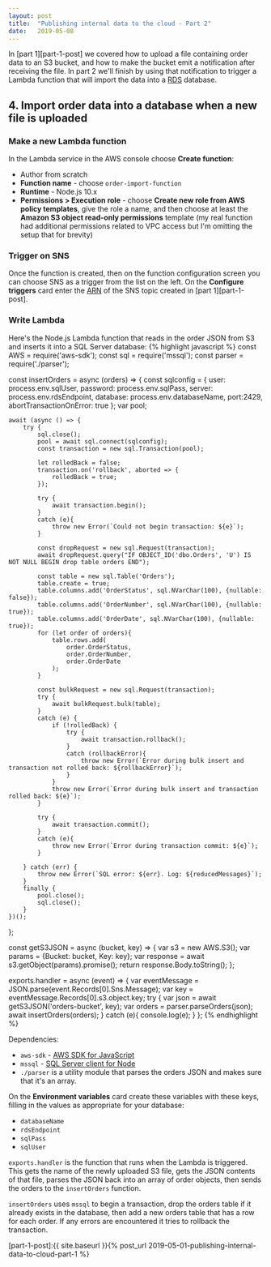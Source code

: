 ```yaml
---
layout: post
title:  "Publishing internal data to the cloud - Part 2"
date:   2019-05-08
---
```


In [part 1][part-1-post] we covered how to upload a file containing order data to an S3 bucket, and how to make the bucket emit a notification after receiving the file. In part 2 we'll finish by using that notification to trigger a Lambda function that will import the data into a [RDS](https://aws.amazon.com/rds/) database.

## 4. Import order data into a database when a new file is uploaded
### Make a new Lambda function
In the Lambda service in the AWS console choose **Create function**:
* Author from scratch
* **Function name** - choose `order-import-function`
* **Runtime** - Node.js 10.x
* **Permissions > Execution role** - choose **Create new role from AWS policy templates**, give the role a name, and then choose at least the **Amazon S3 object read-only permissions** template (my real function had additional permissions related to VPC access but I'm omitting the setup that for brevity)

### Trigger on SNS
Once the function is created, then on the function configuration screen you can choose SNS as a trigger from the list on the left. On the **Configure triggers** card enter the [ARN](https://docs.aws.amazon.com/general/latest/gr/aws-arns-and-namespaces.html) of the SNS topic created in [part 1][part-1-post]. 

### Write Lambda
Here's the Node.js Lambda function that reads in the order JSON from S3 and inserts it into a SQL Server database:
{% highlight javascript %}
const AWS = require('aws-sdk');
const sql = require('mssql');
const parser = require('./parser');

const insertOrders = async (orders) => {
    const sqlconfig = {
        user: process.env.sqlUser,
        password: process.env.sqlPass,
        server: process.env.rdsEndpoint,
        database: process.env.databaseName,
        port:2429,
        abortTransactionOnError: true
    };
    var pool;
    
    await (async () => {
        try {
            sql.close();
            pool = await sql.connect(sqlconfig);
            const transaction = new sql.Transaction(pool);
            
            let rolledBack = false;
            transaction.on('rollback', aborted => {
                rolledBack = true;
            });
            
            try {
                await transaction.begin();
            }
            catch (e){
                throw new Error(`Could not begin transaction: ${e}`);
            }            
            
            const dropRequest = new sql.Request(transaction);
            await dropRequest.query("IF OBJECT_ID('dbo.Orders', 'U') IS NOT NULL BEGIN drop table orders END");

            const table = new sql.Table('Orders');
            table.create = true;
            table.columns.add('OrderStatus', sql.NVarChar(100), {nullable: false});
            table.columns.add('OrderNumber', sql.NVarChar(100), {nullable: true});
            table.columns.add('OrderDate', sql.NVarChar(100), {nullable: true});
            for (let order of orders){
                table.rows.add(
                    order.OrderStatus,
                    order.OrderNumber,
                    order.OrderDate
                );
            }
                        
            const bulkRequest = new sql.Request(transaction);
            try {
                await bulkRequest.bulk(table);
            }
            catch (e) {
                if (!rolledBack) {
                    try {
                        await transaction.rollback();
                    }
                    catch (rollbackError){
                        throw new Error(`Error during bulk insert and transaction not rolled back: ${rollbackError}`);
                    }
                }
                throw new Error(`Error during bulk insert and transaction rolled back: ${e}`);
            }
            
            try {
                await transaction.commit();
            }
            catch (e){
                throw new Error(`Error during transaction commit: ${e}`);
            }
            
        } catch (err) {
            throw new Error(`SQL error: ${err}. Log: ${reducedMessages}`);
        }
        finally {
            pool.close();
            sql.close();
        }
    })();
};

const getS3JSON = async (bucket, key) => {
    var s3 = new AWS.S3();
    var params = {Bucket: bucket, Key: key};
    var response = await s3.getObject(params).promise();
    return response.Body.toString();
};

exports.handler = async (event) => {
    var eventMessage = JSON.parse(event.Records[0].Sns.Message);
    var key = eventMessage.Records[0].s3.object.key;
    try {
        var json = await getS3JSON('orders-bucket', key);
        var orders = parser.parseOrders(json); 
        await insertOrders(orders);
    }
    catch (e){
        console.log(e);
    }
};
{% endhighlight %}

Dependencies:
* `aws-sdk` - [AWS SDK for JavaScript](https://github.com/aws/aws-sdk-js)
* `mssql` - [SQL Server client for Node](https://github.com/tediousjs/node-mssql)
* `./parser` is a utility module that parses the orders JSON and makes sure that it's an array.

On the **Environment variables** card create these variables with these keys, filling in the values as appropriate for your database:
* `databaseName`
* `rdsEndpoint`
* `sqlPass`
* `sqlUser`

`exports.handler` is the function that runs when the Lambda is triggered. This gets the name of the newly uploaded S3 file, gets the JSON contents of that file, parses the JSON back into an array of order objects, then sends the orders to the `insertOrders` function. 

`insertOrders` uses `mssql` to begin a transaction, drop the orders table if it already exists in the database, then add a new orders table that has a row for each order. If any errors are encountered it tries to rollback the transaction.


[part-1-post]:{{ site.baseurl }}{% post_url 2019-05-01-publishing-internal-data-to-cloud-part-1 %}
